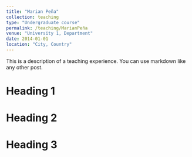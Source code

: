 ```yaml
---
title: "Marian Peña"
collection: teaching
type: "Undergraduate course"
permalink: /teaching/MarianPeña
venue: "University 1, Department"
date: 2014-01-01
location: "City, Country"
---
```


This is a description of a teaching experience. You can use markdown like any other post.

Heading 1
======

Heading 2
======

Heading 3
======
